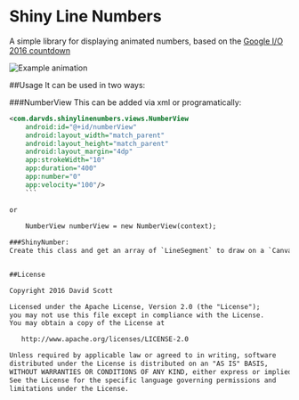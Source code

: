 # Shiny Line Numbers

A simple library for displaying animated numbers, based on the [Google I/O 2016 countdown](https://events.google.com/io2016/)

![Example animation](https://raw.githubusercontent.com/darvds/ShinyLineNumbers/master/example.gif)

##Usage
It can be used in two ways:

###NumberView
This can be added via xml or programatically:
```xml
<com.darvds.shinylinenumbers.views.NumberView
    android:id="@+id/numberView"
    android:layout_width="match_parent"
    android:layout_height="match_parent"
    android:layout_margin="4dp"
    app:strokeWidth="10"
    app:duration="400"
    app:number="0"
    app:velocity="100"/>
    ```
        
or
        
    NumberView numberView = new NumberView(context);

###ShinyNumber:
Create this class and get an array of `LineSegment` to draw on a `Canvas`


##License

Copyright 2016 David Scott

Licensed under the Apache License, Version 2.0 (the "License");
you may not use this file except in compliance with the License.
You may obtain a copy of the License at

   http://www.apache.org/licenses/LICENSE-2.0

Unless required by applicable law or agreed to in writing, software
distributed under the License is distributed on an "AS IS" BASIS,
WITHOUT WARRANTIES OR CONDITIONS OF ANY KIND, either express or implied.
See the License for the specific language governing permissions and
limitations under the License.
